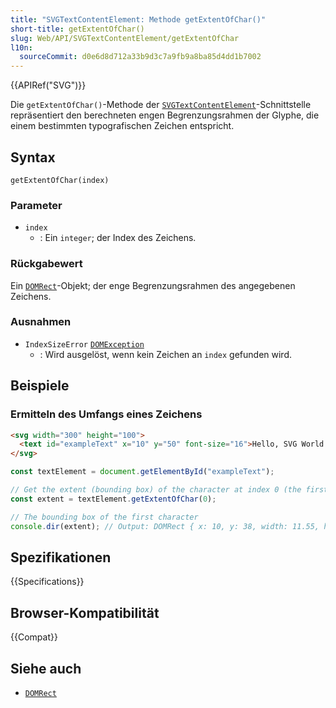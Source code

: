 ```yaml
---
title: "SVGTextContentElement: Methode getExtentOfChar()"
short-title: getExtentOfChar()
slug: Web/API/SVGTextContentElement/getExtentOfChar
l10n:
  sourceCommit: d0e6d8d712a33b9d3c7a9fb9a8ba85d4dd1b7002
---
```


{{APIRef("SVG")}}

Die `getExtentOfChar()`-Methode der [`SVGTextContentElement`](/de/docs/Web/API/SVGTextContentElement)-Schnittstelle repräsentiert den berechneten engen Begrenzungsrahmen der Glyphe, die einem bestimmten typografischen Zeichen entspricht.

## Syntax

```js-nolint
getExtentOfChar(index)
```

### Parameter

- `index`
  - : Ein `integer`; der Index des Zeichens.

### Rückgabewert

Ein [`DOMRect`](/de/docs/Web/API/DOMRect)-Objekt; der enge Begrenzungsrahmen des angegebenen Zeichens.

### Ausnahmen

- `IndexSizeError` [`DOMException`](/de/docs/Web/API/DOMException)
  - : Wird ausgelöst, wenn kein Zeichen an `index` gefunden wird.

## Beispiele

### Ermitteln des Umfangs eines Zeichens

```html
<svg width="300" height="100">
  <text id="exampleText" x="10" y="50" font-size="16">Hello, SVG World!</text>
</svg>
```

```js
const textElement = document.getElementById("exampleText");

// Get the extent (bounding box) of the character at index 0 (the first character)
const extent = textElement.getExtentOfChar(0);

// The bounding box of the first character
console.dir(extent); // Output: DOMRect { x: 10, y: 38, width: 11.55, height: 16 }
```

## Spezifikationen

{{Specifications}}

## Browser-Kompatibilität

{{Compat}}

## Siehe auch

- [`DOMRect`](/de/docs/Web/API/DOMRect)

